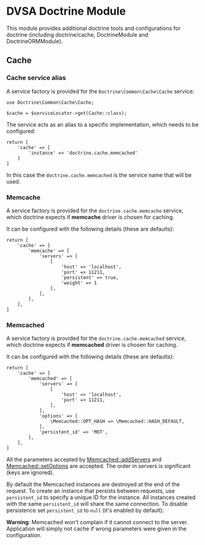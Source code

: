 # DVSA Doctrine Module

This module provides additional doctrine tools and configurations for doctrine
(including doctrine/cache, DoctrineModule and DoctrineORMModule).

## Cache

### Cache service alias

A service factory is provided for the `Doctrine\Common\Cache\Cache` service:

    use Doctrine\Common\Cache\Cache;

    $cache = $serviceLocator->get(Cache::class);

The service acts as an alias to a specific implementation, which needs to be configured:

    return [
        'cache' => [
            'instance' => 'doctrine.cache.memcached'
        ]
    ]

In this case the `doctrine.cache.memcached` is the service name that will be used.

### Memcache

A service factory is provided for the `doctrine.cache.memcache` service, which doctrine expects
if **memcache** driver is chosen for caching.

It can be configured with the following details (these are defaults):

    return [
        'cache' => [
            'memcache' => [
                'servers' => [
                    [
                        'host' => 'localhost',
                        'port' => 11211,
                        'persistent' => true,
                        'weight' => 1
                    ],
                ],
            ],
        ],
    ]


### Memcached

A service factory is provided for the `doctrine.cache.memcached` service, which doctrine expects
if **memcached** driver is chosen for caching.

It can be configured with the following details (these are defaults):

    return [
        'cache' => [
            'memcached' => [
                'servers' => [
                    [
                        'host' => 'localhost',
                        'port' => 11211,
                    ],
                ],
                'options' => [
                    \Memcached::OPT_HASH => \Memcached::HASH_DEFAULT,
                ],
                'persistent_id' => 'MOT',
            ],
        ],
    ]

All the parameters accepted by [Memcached::addServers](http://php.net/manual/en/memcached.addservers.php)
and [Memcached::setOptions](http://php.net/manual/en/memcached.setoptions.php) are accepted.
The order in servers is significant (keys are ignored).

By default the Memcached instances are destroyed at the end of the request. To create an instance that persists between
requests, use `persistent_id` to specify a unique ID for the instance. All instances created with the same `persistent_id`
will share the same connection. To disable persistence set `persistent_id` to `null` (it's enabled by default).

**Warning**: Memcached won't complain if it cannot connect to the server. Application will simply not cache
if wrong parameters were given in the configuration.

